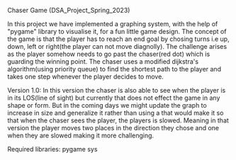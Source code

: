 Chaser Game
(DSA_Project_Spring_2023)

In this project we have implemented a graphing system, with the help of "pygame" library to visualise it, for a fun little game design. The concept of the game is that the player has to reach an end goal by chosing turns i.e up, down, left or right(the player can not move diagnolly). The challenge arises as the player somehow needs to go past the chaser(red dot) which is guarding the winning point. The chaser uses a modified dijkstra's algorithm(using priority queue) to find the shortest path to the player and takes one step whenever the player decides to move.

Version 1.0:
In this version the chaser is also able to see when the player is in its LOS(line of sight) but currently that does not effect the game in any shape or form. But in the coming days we might update the graph to increase in size and generalize it rather than using a  that would make it so that when the chaser sees the player, the players is slowed. Meaning in that version the player moves two places in the direction they chose and one when they are slowed making it more challenging.


Required libraries:
pygame
sys 

